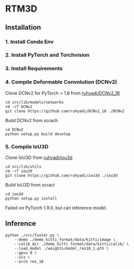 # RTM3D

## Installation

### 1. Install Conda Env
### 2. Install PyTorch and Torchvision
### 3. Install Requirements

### 4. Compile Deformable Convolution (DCNv2)

Clone DCNv2 for PyTorch > 1.8 from [ruhyadi/DCNv2_18](https://github.com/ruhyadi/DCNv2_18)
```
cd src/lib/models/networks
rm -rf DCNv2
git clone https://github.com/ruhyadi/DCNv2_18 ./DCNv2
```
Build DCNv2 from scrach
```
cd DCNv2
python setup.py build develop
```

### 5. Compile IoU3D
Clone IoU3D from [ruhyadi/iou3d](https://github.com/ruhyadi/iou3d)
```
cd src/lib/utils
rm -rf iou3d
git clone https://github.com/ruhyadi/iou3d ./iou3d
```
Build IoU3D from scract
```
cd iou3d
python setup.py install
```
Failed on PyTorch 1.9.0, but can inference model.

## Inference

```
python ./src/faster.py \
    --demo ./demo_kitti_format/data/kitti/image \
    --calib_dir ./demo_kitti_format/data/kitti/calib/ \
    --load_model ./weights/model_res18_1.pth \
    --gpus 0 \
    --vis \
    --arch res_18
```